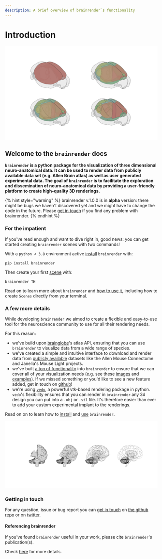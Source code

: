 ```yaml
---
description: A brief overview of brainrender`s functionality
---
```


# Introduction

![](.gitbook/assets/aba.png)

## Welcome to the `brainrender` docs

**`brainrender` is a python package for the visualization of three dimensional neuro-anatomical data. It can be used to render data from publicly available data set \(e.g. Allen Brain atlas\) as well as user generated experimental data. The goal of `brainrender` is to facilitate the exploration and dissemination of neuro-anatomical data by providing a user-friendly platform to create high-quality 3D renderings.**

{% hint style="warning" %}
brainrender v.1.0.0 is in **alpha** version: there might be bugs we haven't discovered yet and we might have to change the code in the future.  Please [get in touch](info/get-in-touch.md) if you find any problem with brainrender. 
{% endhint %}

### For the impatient

If you've read enough and want to dive right in, good news: you can get started creating `brainrender` scenes with two commands!

With a `python < 3.8` environment active [install](usage/installation.md) `brainrender` with:

```text
pip install brainrender
```

Then create your first [scene]() with:

```text
brainrender TH
```

Read on to learn more about `brainrender` and [how to use it,](usage/overview/) including how to create `Scenes` directly from your terminal. 

### 

### A few more details

While developing `brainrender` we aimed to create a flexible and easy-to-use tool for the neuroscience community to use for all their rendering needs.

For this reason:

* we've build upon [brainglobe](https://docs.brainglobe.info/)'s atlas API, ensuring that you can use `brainrender` to visualize data from a wide range of species. 
* we've created a simple and intuitive interface to download and render data from [publicly available]() datasets like the Allen Mouse Connectome and Janelia's Mouse Light projects.
* we've built [a ton of functionality]() into `brainrender` to ensure that we can cover all of your visualization needs \(e.g. see these [images]() and [examples]()\). If we missed something or you'd like to see a new feature added, get in touch on [github](https://github.com/BrancoLab/BrainRender)!
* we're using [`vedo`](https://github.com/marcomusy/vedo), a powerful vtk-based rendering package in python. `vedo`'s flexibility ensures that you can render in `brainrender` any 3d design you can put into a `.obj` or `.stl` file. It's therefore easier than ever to add your custom experimental implant to the renderings. 



Read on on to learn how to [install](usage/installation.md) and [use](usage/overview/) `brainrender`.

![](.gitbook/assets/humanbrainexp.png)

### Getting in touch

For any question, issue or bug report you can [get in touch](info/get-in-touch.md) on [the github repo](https://github.com/BrancoLab/BrainRender) or on [twitter](https://twitter.com/Federico_claudi).



#### Referencing brainrender

If you've found `brainrender` useful in your work, please cite `brainrender`'s publication\(s\). 

Check [here](info/referencing-brainrender.md) for more details. 



